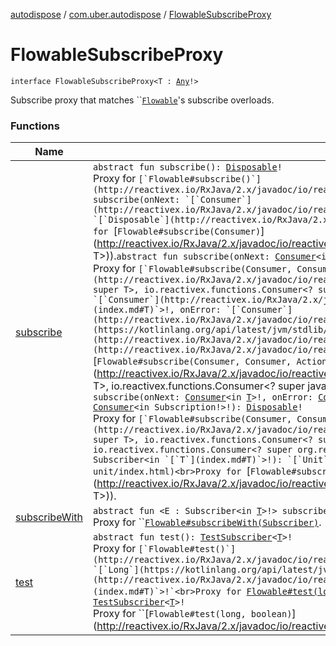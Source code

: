[autodispose](../../index.md) / [com.uber.autodispose](../index.md) / [FlowableSubscribeProxy](./index.md)

# FlowableSubscribeProxy

`interface FlowableSubscribeProxy<T : `[`Any`](https://kotlinlang.org/api/latest/jvm/stdlib/kotlin/-any/index.html)`!>`

Subscribe proxy that matches ``[`Flowable`](http://reactivex.io/RxJava/2.x/javadoc/io/reactivex/Flowable.html)'s subscribe overloads.

### Functions

| Name | Summary |
|---|---|
| [subscribe](subscribe.md) | `abstract fun subscribe(): `[`Disposable`](http://reactivex.io/RxJava/2.x/javadoc/io/reactivex/disposables/Disposable.html)`!`<br>Proxy for ``[`Flowable#subscribe()`](http://reactivex.io/RxJava/2.x/javadoc/io/reactivex/Flowable.html#subscribe()).`abstract fun subscribe(onNext: `[`Consumer`](http://reactivex.io/RxJava/2.x/javadoc/io/reactivex/functions/Consumer.html)`<in `[`T`](index.md#T)`>!): `[`Disposable`](http://reactivex.io/RxJava/2.x/javadoc/io/reactivex/disposables/Disposable.html)`!`<br>Proxy for ``[`Flowable#subscribe(Consumer)`](http://reactivex.io/RxJava/2.x/javadoc/io/reactivex/Flowable.html#subscribe(io.reactivex.functions.Consumer<? super T>)).`abstract fun subscribe(onNext: `[`Consumer`](http://reactivex.io/RxJava/2.x/javadoc/io/reactivex/functions/Consumer.html)`<in `[`T`](index.md#T)`>!, onError: `[`Consumer`](http://reactivex.io/RxJava/2.x/javadoc/io/reactivex/functions/Consumer.html)`<in `[`Throwable`](https://kotlinlang.org/api/latest/jvm/stdlib/kotlin/-throwable/index.html)`!>!): `[`Disposable`](http://reactivex.io/RxJava/2.x/javadoc/io/reactivex/disposables/Disposable.html)`!`<br>Proxy for ``[`Flowable#subscribe(Consumer, Consumer)`](http://reactivex.io/RxJava/2.x/javadoc/io/reactivex/Flowable.html#subscribe(io.reactivex.functions.Consumer<? super T>, io.reactivex.functions.Consumer<? super java.lang.Throwable>)).`abstract fun subscribe(onNext: `[`Consumer`](http://reactivex.io/RxJava/2.x/javadoc/io/reactivex/functions/Consumer.html)`<in `[`T`](index.md#T)`>!, onError: `[`Consumer`](http://reactivex.io/RxJava/2.x/javadoc/io/reactivex/functions/Consumer.html)`<in `[`Throwable`](https://kotlinlang.org/api/latest/jvm/stdlib/kotlin/-throwable/index.html)`!>!, onComplete: `[`Action`](http://reactivex.io/RxJava/2.x/javadoc/io/reactivex/functions/Action.html)`!): `[`Disposable`](http://reactivex.io/RxJava/2.x/javadoc/io/reactivex/disposables/Disposable.html)`!`<br>Proxy for ``[`Flowable#subscribe(Consumer, Consumer, Action)`](http://reactivex.io/RxJava/2.x/javadoc/io/reactivex/Flowable.html#subscribe(io.reactivex.functions.Consumer<? super T>, io.reactivex.functions.Consumer<? super java.lang.Throwable>, io.reactivex.functions.Action)).`abstract fun subscribe(onNext: `[`Consumer`](http://reactivex.io/RxJava/2.x/javadoc/io/reactivex/functions/Consumer.html)`<in `[`T`](index.md#T)`>!, onError: `[`Consumer`](http://reactivex.io/RxJava/2.x/javadoc/io/reactivex/functions/Consumer.html)`<in `[`Throwable`](https://kotlinlang.org/api/latest/jvm/stdlib/kotlin/-throwable/index.html)`!>!, onComplete: `[`Action`](http://reactivex.io/RxJava/2.x/javadoc/io/reactivex/functions/Action.html)`!, onSubscribe: `[`Consumer`](http://reactivex.io/RxJava/2.x/javadoc/io/reactivex/functions/Consumer.html)`<in Subscription!>!): `[`Disposable`](http://reactivex.io/RxJava/2.x/javadoc/io/reactivex/disposables/Disposable.html)`!`<br>Proxy for ``[`Flowable#subscribe(Consumer, Consumer, Action, Consumer)`](http://reactivex.io/RxJava/2.x/javadoc/io/reactivex/Flowable.html#subscribe(io.reactivex.functions.Consumer<? super T>, io.reactivex.functions.Consumer<? super java.lang.Throwable>, io.reactivex.functions.Action, io.reactivex.functions.Consumer<? super org.reactivestreams.Subscription>)).`abstract fun subscribe(observer: Subscriber<in `[`T`](index.md#T)`>!): `[`Unit`](https://kotlinlang.org/api/latest/jvm/stdlib/kotlin/-unit/index.html)<br>Proxy for ``[`Flowable#subscribe(Subscriber)`](http://reactivex.io/RxJava/2.x/javadoc/io/reactivex/Flowable.html#subscribe(org.reactivestreams.Subscriber<? super T>)). |
| [subscribeWith](subscribe-with.md) | `abstract fun <E : Subscriber<in `[`T`](index.md#T)`>!> subscribeWith(observer: `[`E`](subscribe-with.md#E)`): `[`E`](subscribe-with.md#E)<br>Proxy for ``[`Flowable#subscribeWith(Subscriber)`](http://reactivex.io/RxJava/2.x/javadoc/io/reactivex/Flowable.html#subscribeWith(E)). |
| [test](test.md) | `abstract fun test(): `[`TestSubscriber`](http://reactivex.io/RxJava/2.x/javadoc/io/reactivex/subscribers/TestSubscriber.html)`<`[`T`](index.md#T)`>!`<br>Proxy for ``[`Flowable#test()`](http://reactivex.io/RxJava/2.x/javadoc/io/reactivex/Flowable.html#test()).`abstract fun test(initialRequest: `[`Long`](https://kotlinlang.org/api/latest/jvm/stdlib/kotlin/-long/index.html)`): `[`TestSubscriber`](http://reactivex.io/RxJava/2.x/javadoc/io/reactivex/subscribers/TestSubscriber.html)`<`[`T`](index.md#T)`>!`<br>Proxy for ``[`Flowable#test(long)`](http://reactivex.io/RxJava/2.x/javadoc/io/reactivex/Flowable.html#test(long)).`abstract fun test(initialRequest: `[`Long`](https://kotlinlang.org/api/latest/jvm/stdlib/kotlin/-long/index.html)`, cancel: `[`Boolean`](https://kotlinlang.org/api/latest/jvm/stdlib/kotlin/-boolean/index.html)`): `[`TestSubscriber`](http://reactivex.io/RxJava/2.x/javadoc/io/reactivex/subscribers/TestSubscriber.html)`<`[`T`](index.md#T)`>!`<br>Proxy for ``[`Flowable#test(long, boolean)`](http://reactivex.io/RxJava/2.x/javadoc/io/reactivex/Flowable.html#test(long, boolean)). |
